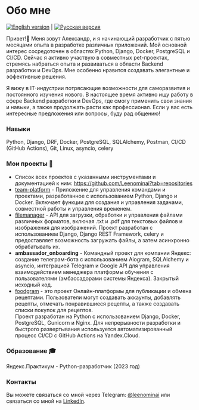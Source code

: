 # Обо мне

[![English version](https://img.shields.io/badge/English-Read%20Now-blue)](./README_ENG.md) | [![Русская версия](https://img.shields.io/badge/%D0%A0%D1%83%D1%81%D1%81%D0%BA%D0%B8%D0%B9-%D0%A7%D0%B8%D1%82%D0%B0%D1%82%D1%8C-brightgreen)](./README.md)

Привет!👋 Меня зовут Александр, и я начинающий разработчик с пятью месяцами опыта в разработке различных приложений. Мой основной интерес сосредоточен в областях Python, Django, Docker, PostgreSQL и CI/CD. Сейчас я активно участвую в совместных pet-проектах, стремясь набраться опыта и развиваться в области Backend разработки и DevOps. Мне особенно нравится создавать элегантные и эффективные решения.

Я вижу в IT-индустрии потрясающие возможности для саморазвития и постоянного изучения нового. В настоящее время активно ищу работу в сфере Backend разработки и DevOps, где смогу применить свои знания и навыки, а также продолжать расти как профессионал. Если у вас есть интересные предложения или вопросы, буду рад общению!

### Навыки

Python, Django, DRF, Docker, PostgreSQL, SQLAlchemy, Postman, CI/CD (GitHub Actions), Git, Linux, asyncio, celery

### Мои проекты 🚀

- Список всех проектов с указанными инструментами и документацией к ним: https://github.com/Leenominai?tab=repositories
- [team-platform](https://github.com/Leenominai/team-platform2) - Приложение для управления командами и проектами, разработанное с использованием Python, Django и Docker. Включает функции для создания и управления задачами, совместной работы и управления временем.
- [filemanager](https://github.com/Leenominai/test_picasso) - API для загрузки, обработки и управления файлами различных форматов, включая .txt и .pdf для текстовых файлов и изображения для изображений. Проект разработан с использованием Django, Django REST Framework, celery и предоставляет возможность загружать файлы, а затем асинхронно обрабатывать их.
- <b>ambassador_onboarding</b> - Командный проект для компании Яндекс: создание телеграм-бота с использованием Aiogram, SQLAlchemy и asyncio, интеграцией Telegram и Google API для управления взаимодействием менеджера платформы обучения с пользователями (амбассадорами системы Яндекса). Закрытый исходный код.
- [foodgram](https://github.com/Leenominai/foodgram-project-react) - это проект Онлайн-платформы для публикации и обмена рецептами. Пользователи могут создавать аккаунты, добавлять рецепты, отмечать понравившиеся рецепты, а также создавать списки покупок для рецептов.
<br>Проект разработан на Python с использованием Django, Docker, PostgreSQL, Gunicorn и Nginx. Для непрерывности разработки и быстрого развертывания используется автоматизированный процесс CI/CD с GitHub Actions на Yandex.Cloud.

### Образование 🎓

Яндекс.Практикум - Python-разработчик (2023 год)

### Контакты

Вы можете связаться со мной через Telegram: [@leenominai](https://t.me/leenominai) или связаться со мной на [LinkedIn](https://www.linkedin.com/in/leenominai).
